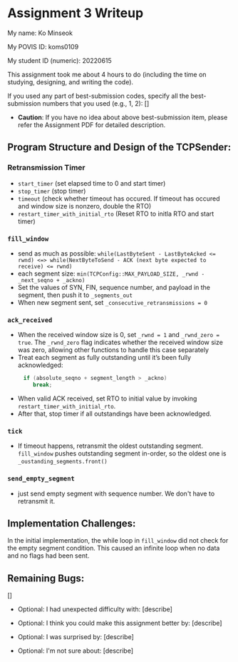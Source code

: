 Assignment 3 Writeup
=============

My name: Ko Minseok

My POVIS ID: koms0109

My student ID (numeric): 20220615

This assignment took me about 4 hours to do (including the time on studying, designing, and writing the code).

If you used any part of best-submission codes, specify all the best-submission numbers that you used (e.g., 1, 2): []

- **Caution**: If you have no idea about above best-submission item, please refer the Assignment PDF for detailed description.

## Program Structure and Design of the TCPSender:
### Retransmission Timer
- `start_timer` (set elapsed time to 0 and start timer)
- `stop_timer` (stop timer)
- `timeout` (check whether timeout has occured. If timeout has occured and window size is nonzero, double the RTO)
- `restart_timer_with_initial_rto` (Reset RTO to initla RTO and start timer)

### `fill_window`
- send as much as possible: `while(LastByteSent - LastByteAcked <= rwnd) <=> while(NextByteToSend - ACK (next byte expected to receive) <= rwnd)`
- each segment size: `min(TCPConfig::MAX_PAYLOAD_SIZE, _rwnd - _next_seqno + _ackno)`
- Set the values of SYN, FIN, sequence number, and payload in the segment, then push it to `_segments_out`
- When new segment sent, set `_consecutive_retransmissions = 0`
### `ack_received`
- When the received window size is 0, set `_rwnd = 1` and `_rwnd_zero = true`. The `_rwnd_zero` flag indicates whether the received window size was zero, allowing other functions to handle this case separately
- Treat each segment as fully outstanding until it’s been fully acknowledged: 
```c
     if (absolute_seqno + segment_length > _ackno)
        break;
```
- When valid ACK received, set RTO to initial value by invoking `restart_timer_with_initial_rto`. 
- After that, stop timer if all outstandings have been acknowledged.
### `tick`
- If timeout happens, retransmit the oldest outstanding segment. `fill_window` pushes outstanding segment in-order, so the oldest one is `_oustanding_segments.front()`
### `send_empty_segment`
- just send empty segment with sequence number. We don't have to retransmit it.

## Implementation Challenges:
In the initial implementation, the while loop in `fill_window` did not check for the empty segment condition. This caused an infinite loop when no data and no flags had been sent.

## Remaining Bugs:
[]

- Optional: I had unexpected difficulty with: [describe]

- Optional: I think you could make this assignment better by: [describe]

- Optional: I was surprised by: [describe]

- Optional: I'm not sure about: [describe]
